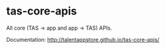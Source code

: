 tas-core-apis
=============

All core (TAS -&gt; app and app -&gt; TAS) APIs.

Documentation: http://talentappstore.github.io/tas-core-apis/

